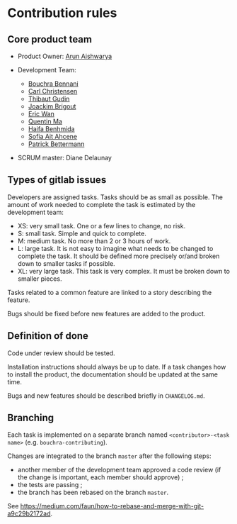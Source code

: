 # Contribution rules


## Core product team

* Product Owner: [Arun Aishwarya](https://gaufre.informatique.univ-paris-diderot.fr/poca-a)
* Development Team:
  * [Bouchra Bennani](https://gaufre.informatique.univ-paris-diderot.fr/poca-b)
  * [Carl Christensen](https://gaufre.informatique.univ-paris-diderot.fr/poca-c)
  * [Thibaut Gudin](https://gaufre.informatique.univ-paris-diderot.fr/gudin)
  * [Joackim Brigout](https://gaufre.informatique.univ-paris-diderot.fr/brigout)
  * [Eric Wan](https://gaufre.informatique.univ-paris-diderot.fr/wan)
  * [Quentin Ma](https://gaufre.informatique.univ-paris-diderot.fr/ma)
  * [Haifa Benhmida](https://gaufre.informatique.univ-paris-diderot.fr/Haifa)
  * [Sofia Ait Ahcene](https://gaufre.informatique.univ-paris-diderot.fr/aitahcen)
  * [Patrick Bettermann](https://gaufre.informatique.univ-paris-diderot.fr/betterma)

* SCRUM master: Diane Delaunay

## Types of gitlab issues

Developers are assigned tasks. Tasks should be as small as possible. The amount of work needed to complete the task is estimated by the development team:

* XS: very small task. One or a few lines to change, no risk.
* S: small task. Simple and quick to complete.
* M: medium task. No more than 2 or 3 hours of work.
* L: large task. It is not easy to imagine what needs to be changed to complete the task. It should be defined more precisely or/and broken down to smaller tasks if possible.
* XL: very large task. This task is very complex. It must be broken down to smaller pieces.

Tasks related to a common feature are linked to a story describing the feature.

Bugs should be fixed before new features are added to the product.

## Definition of done

Code under review should be tested.

Installation instructions should always be up to date. If a task changes how to install the product, the documentation should be updated at the same time.

Bugs and new features should be described briefly in `CHANGELOG.md`.

## Branching

Each task is implemented on a separate branch named `<contributor>-<task name>` (e.g. `bouchra-contributing`).

Changes are integrated to the branch `master` after the following steps:

* another member of the development team approved a code review (if the change is important, each member should approve) ;
* the tests are passing ;
* the branch has been rebased on the branch `master`.

See https://medium.com/faun/how-to-rebase-and-merge-with-git-a9c29b2172ad.
